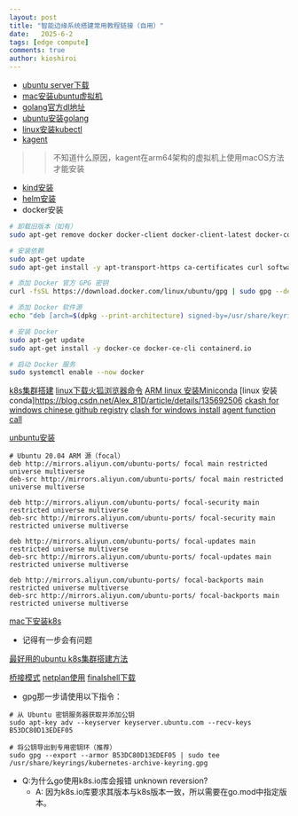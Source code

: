 ```yaml
---
layout: post
title: "智能边缘系统搭建常用教程链接（自用）"
date:   2025-6-2
tags: [edge compute]
comments: true
author: kioshiroi
---
```

- [ubuntu server下载](https://ubuntu.com/download/server)
- [mac安装ubuntu虚拟机](https://blog.csdn.net/qq_24950043/article/details/123764210)
- [golang官方dl地址](https://go.dev/dl/)
- [ubuntu安装golang](https://cn.linux-console.net/?p=22002)
- [linux安装kubectl](https://kubernetes.io/docs/reference/kubectl/)
- [kagent](https://kagent.dev/docs/getting-started/quickstart)
>> 不知道什么原因，kagent在arm64架构的虚拟机上使用macOS方法才能安装
- [kind安装](https://kind.sigs.k8s.io/docs/user/quick-start/#installation)
- [helm安装](https://helm.sh/docs/intro/install/)
- docker安装
```bash
# 卸载旧版本（如有）  
sudo apt-get remove docker docker-client docker-client-latest docker-common docker-latest docker-latest-logrotate docker-logrotate docker-selinux docker-engine-selinux docker-engine  

# 安装依赖  
sudo apt-get update  
sudo apt-get install -y apt-transport-https ca-certificates curl software-properties-common  

# 添加 Docker 官方 GPG 密钥  
curl -fsSL https://download.docker.com/linux/ubuntu/gpg | sudo gpg --dearmor -o /usr/share/keyrings/docker-archive-keyring.gpg  

# 添加 Docker 软件源  
echo "deb [arch=$(dpkg --print-architecture) signed-by=/usr/share/keyrings/docker-archive-keyring.gpg] https://download.docker.com/linux/ubuntu $(lsb_release -cs) stable" | sudo tee /etc/apt/sources.list.d/docker.list > /dev/null  

# 安装 Docker  
sudo apt-get update  
sudo apt-get install -y docker-ce docker-ce-cli containerd.io  

# 启动 Docker 服务  
sudo systemctl enable --now docker  
```
[k8s集群搭建](https://blog.csdn.net/m0_53928179/article/details/139068769)
[linux下载火狐浏览器命令](https://worktile.com/kb/ask/460177.html)
[ARM linux 安装Miniconda](https://blog.csdn.net/mhl1107/article/details/143360608)
[linux 安装 conda]https://blog.csdn.net/Alex_81D/article/details/135692506
[ckash for windows chinese github registry](https://github.com/Z-Siqi/Clash-for-Windows_Chinese/releases)
[clash for windows install](https://help.lefly.cloud/contents/linux/cfw.html#%E4%B8%8B%E8%BD%BD%E5%B9%B6%E5%AE%89%E8%A3%85cfw)
[agent function call](https://www.bilibili.com/video/BV1cqdPY8EzT)

[unbuntu安装](https://blog.csdn.net/qq_31649693/article/details/137338828)  
``` 
# Ubuntu 20.04 ARM 源（focal）
deb http://mirrors.aliyun.com/ubuntu-ports/ focal main restricted universe multiverse
deb-src http://mirrors.aliyun.com/ubuntu-ports/ focal main restricted universe multiverse

deb http://mirrors.aliyun.com/ubuntu-ports/ focal-security main restricted universe multiverse
deb-src http://mirrors.aliyun.com/ubuntu-ports/ focal-security main restricted universe multiverse

deb http://mirrors.aliyun.com/ubuntu-ports/ focal-updates main restricted universe multiverse
deb-src http://mirrors.aliyun.com/ubuntu-ports/ focal-updates main restricted universe multiverse

deb http://mirrors.aliyun.com/ubuntu-ports/ focal-backports main restricted universe multiverse
deb-src http://mirrors.aliyun.com/ubuntu-ports/ focal-backports main restricted universe multiverse
```
[mac下安装k8s](https://blog.csdn.net/qq_20042935/article/details/124472626)
- 记得有一步会有问题

[最好用的ubuntu k8s集群搭建方法](https://blog.csdn.net/qq_31649693/article/details/137338828)

[桥接模式](https://blog.csdn.net/weixin_39296283/article/details/104953668)
[netplan使用](https://blog.csdn.net/bigbaojian/article/details/125396045)
[finalshell下载](https://blog.csdn.net/muriyue6/article/details/117520456)
- gpg那一步请使用以下指令：
```
# 从 Ubuntu 密钥服务器获取并添加公钥
sudo apt-key adv --keyserver keyserver.ubuntu.com --recv-keys B53DC80D13EDEF05

# 将公钥导出到专用密钥环（推荐）
sudo gpg --export --armor B53DC80D13EDEF05 | sudo tee /usr/share/keyrings/kubernetes-archive-keyring.gpg
```
- Q:为什么go使用k8s.io库会报错 unknown reversion?
    - A: 因为k8s.io库要求其版本与k8s版本一致，所以需要在go.mod中指定版本。
